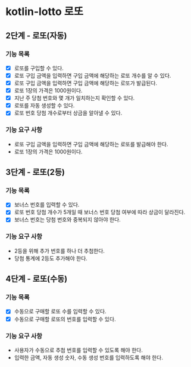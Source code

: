 # kotlin-lotto 로또

## 2단계 - 로또(자동)
### 기능 목록

- [X] 로또를 구입할 수 있다.
- [X] 로또 구입 금액을 입력하면 구입 금액에 해당하는 로또 개수를 알 수 있다.
- [X] 로또 구입 금액을 입력하면 구입 금액에 해당하는 로또가 발급된다.
- [X] 로또 1장의 가격은 1000원이다.
- [X] 지난 주 당첨 번호와 몇 개가 일치하는지 확인할 수 있다.
- [X] 로또를 자동 생성할 수 있다.
- [X] 로또 번호 당첨 개수로부터 상금을 알아낼 수 있다.

### 기능 요구 사항

- 로또 구입 금액을 입력하면 구입 금액에 해당하는 로또를 발급해야 한다.
- 로또 1장의 가격은 1000원이다.

## 3단계 - 로또(2등)
### 기능 목록

- [X] 보너스 번호를 입력할 수 있다.
- [X] 로또 번호 당첨 개수가 5개일 때 보너스 번호 당첨 여부에 따라 상금이 달라진다.
- [X] 보너스 번호는 당첨 번호와 중복되지 않아야 한다.

### 기능 요구 사항

- 2등을 위해 추가 번호를 하나 더 추첨한다.
- 당첨 통계에 2등도 추가해야 한다.

## 4단계 - 로또(수동)
### 기능 목록

- [X] 수동으로 구매할 로또 수를 입력할 수 있다.
- [X] 수동으로 구매할 로또의 번호를 입력할 수 있다.

### 기능 요구 사항

- 사용자가 수동으로 추첨 번호를 입력할 수 있도록 해야 한다.
- 입력한 금액, 자동 생성 숫자, 수동 생성 번호를 입력하도록 해야 한다.